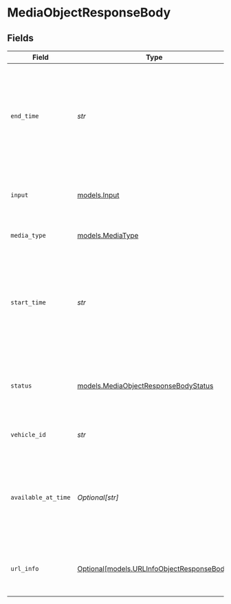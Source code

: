 # MediaObjectResponseBody


## Fields

| Field                                                                                                                                                                          | Type                                                                                                                                                                           | Required                                                                                                                                                                       | Description                                                                                                                                                                    | Example                                                                                                                                                                        |
| ------------------------------------------------------------------------------------------------------------------------------------------------------------------------------ | ------------------------------------------------------------------------------------------------------------------------------------------------------------------------------ | ------------------------------------------------------------------------------------------------------------------------------------------------------------------------------ | ------------------------------------------------------------------------------------------------------------------------------------------------------------------------------ | ------------------------------------------------------------------------------------------------------------------------------------------------------------------------------ |
| `end_time`                                                                                                                                                                     | *str*                                                                                                                                                                          | :heavy_check_mark:                                                                                                                                                             |  An end time in RFC 3339 format. Millisecond precision and timezones are supported. (Examples: 2019-06-13T19:08:25Z, 2019-06-13T19:08:25.455Z, OR 2015-09-15T14:00:12-04:00).  | 2019-06-13T19:08:25Z                                                                                                                                                           |
| `input`                                                                                                                                                                        | [models.Input](../models/input.md)                                                                                                                                             | :heavy_check_mark:                                                                                                                                                             | Input type for this media. Examples: dashcamDriverFacing  Valid values: `dashcamDriverFacing`, `dashcamRoadFacing`                                                             | dashcamDriverFacing                                                                                                                                                            |
| `media_type`                                                                                                                                                                   | [models.MediaType](../models/mediatype.md)                                                                                                                                     | :heavy_check_mark:                                                                                                                                                             | Type of media. Examples: image  Valid values: `image`                                                                                                                          | image                                                                                                                                                                          |
| `start_time`                                                                                                                                                                   | *str*                                                                                                                                                                          | :heavy_check_mark:                                                                                                                                                             |  A start time in RFC 3339 format. Millisecond precision and timezones are supported. (Examples: 2019-06-13T19:08:25Z, 2019-06-13T19:08:25.455Z, OR 2015-09-15T14:00:12-04:00). | 2019-06-13T19:08:25Z                                                                                                                                                           |
| `status`                                                                                                                                                                       | [models.MediaObjectResponseBodyStatus](../models/mediaobjectresponsebodystatus.md)                                                                                             | :heavy_check_mark:                                                                                                                                                             | Status of the media. Examples: invalid, pending, requested, available.  Valid values: `available`, `invalid`, `pending`, `requested`                                           | available                                                                                                                                                                      |
| `vehicle_id`                                                                                                                                                                   | *str*                                                                                                                                                                          | :heavy_check_mark:                                                                                                                                                             | Vehicle ID for which this media was captured. Examples: 1234                                                                                                                   | 1234                                                                                                                                                                           |
| `available_at_time`                                                                                                                                                            | *Optional[str]*                                                                                                                                                                | :heavy_minus_sign:                                                                                                                                                             | Timestamp, in RFC 3339 format, at which the media item was made available. Examples: 2019-06-13T19:08:25Z, 2019-06-13T19:08:25.455Z, OR 2015-09-15T14:00:12-04:00              | 2019-11-11T14:00:12-04:00                                                                                                                                                      |
| `url_info`                                                                                                                                                                     | [Optional[models.URLInfoObjectResponseBody]](../models/urlinfoobjectresponsebody.md)                                                                                           | :heavy_minus_sign:                                                                                                                                                             | URL info for this piece of media. This field is only populated when the 'status' response field is 'available'                                                                 |                                                                                                                                                                                |